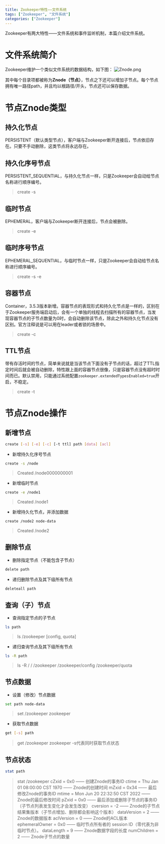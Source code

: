 ```yaml
---
title: Zookeeper特性——文件系统
tags: ["Zookeeper", "文件系统"]
categories: ["Zookeeper"]
---
```

Zookeeper有两大特性——文件系统和事件监听机制，本篇介绍文件系统。
# 文件系统简介
Zookeeper维护一个类似文件系统的数据结构，如下图：
![Znode.png](Znode.png)
<!-- more -->
其中每个目录项都被称为**Znode（节点）**，节点之下还可以增加子节点。每个节点拥有唯一路径path，并且均以根路径/开头，节点还可以保存数据。
# 节点Znode类型
## 持久化节点
PERSISTENT（默认类型节点），客户端与Zookeeper断开连接后，节点依旧存在。只要不手动删除，这类节点将永远存在。
## 持久化序号节点
PERSISTENT_SEQUENTIAL，与持久化节点一样，只是Zookeeper会自动给节点名称进行顺序编号。
> create -s
## 临时节点
EPHEMERAL­，客户端与Zookeeper断开连接后，节点会被删除。
> create -e
## 临时序号节点
EPHEMERAL_SEQUENTIAL，与临时节点一样，只是Zookeeper会自动给节点名称进行顺序编号。
> create -s -e
## 容器节点
Container，3.5.3版本新增。容器节点的表现形式和持久化节点是一样的，区别在于Zookeeper服务端启动后，会有一个单独的线程去扫描所有的容器节点，当发现容器节点的子节点数量为0时，会自动删除该节点，除此之外和持久化节点没有区别。官方注释说是可以用在leader或者锁的场景中。
> create -c
## TTL节点
带有存活时间的节点，简单来说就是当该节点下面没有子节点的话，超过了TTL指定时间后就会被自动删除，特性跟上面的容器节点很像，只是容器节点没有超时时间而已。默认禁用，只能通过系统配置`zookeeper.extendedTypesEnabled=true`开启，不稳定。
> create -t
# 节点Znode操作
## 新增节点
```bash
create [‐s] [‐e] [‐c] [‐t ttl] path [data] [acl]
```
* 新增持久化序号节点
```bash
create -s /node
```
> Created /node0000000001
* 新增临时节点
```bash
create -e /node1
```
> Created /node1
* 新增持久化节点，并添加数据
```bash
create /node2 node-data
```
> Created /node2

## 删除节点
* 删除指定节点（不能包含子节点）
```bash
delete path
```
* 递归删除节点及其下级所有节点
```bash
deleteall path
```

## 查询（子）节点
* 查询指定节点的子节点
```bash
ls path
```
> ls /zookeeper
[config, quota]
* 递归查询节点及其下级所有节点
```bash
ls -R path
```
> ls -R /
/
/zookeeper
/zookeeper/config
/zookeeper/quota

## 节点数据
* 设置（修改）节点数据
```bash
set path node-data
```
> set /zookeeper zookeeper
* 获取节点数据
```bash
get [-s] path
```
> get /zookeeper
zookeeper
-s代表同时获取节点状态

## 节点状态
```bash
stat path
```
> stat /zookeeper
cZxid = 0x0 —— 创建Znode的事务ID
ctime = Thu Jan 01 08:00:00 CST 1970 —— Znode的创建时间
mZxid = 0x34 —— 最后修改Znode的事务ID
mtime = Mon Jun 20 22:32:50 CST 2022 —— Znode的最后修改时间
pZxid = 0x0 —— 最后添加或删除子节点的事务ID（子节点列表发生变化才会发生改变）
cversion = -2 —— Znode的子节点结果集版本（子节点增加、删除都会影响这个版本）
dataVersion = 2 —— Znode的数据版本
aclVersion = 0 —— Znode的ACL版本
ephemeralOwner = 0x0 —— 临时节点所有者的 session ID（零代表为非临时节点）。
dataLength = 9 —— Znode数据字段的长度
numChildren = 2 —— Znode子节点的数量





















